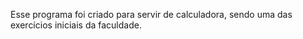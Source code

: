 Esse programa foi criado para servir de calculadora, sendo uma das exercícios iniciais da faculdade.

